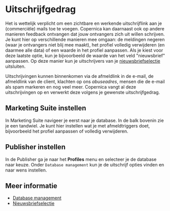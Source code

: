 # Uitschrijfgedrag

Het is wettelijk verplicht om een zichtbare en werkende uitschrijflink aan 
je (commerciële) mails toe te voegen. Copernica kan daarnaast ook op andere 
manieren feedback ontvangen dat jouw ontvangers zich uit willen schrijven. 
Je kunt hier op verschillende manieren mee omgaan: de meldingen negeren 
(waar je ontvangers niet blij mee maakt), het profiel volledig verwijderen 
(en daarmee alle data) of een waarde in het profiel aanpassen. Als je kiest 
voor deze laatste optie, kun je bijvoorbeeld de waarde van het veld "nieuwsbrief" 
aanpassen. Op deze manier kun je uitschrijvers van je [nieuwsbriefselectie](create-a-mailing-list) 
uitsluiten.

Uitschrijvingen kunnen binnenkomen via de afmeldlink in de e-mail, de afmeldlink 
van de client, klachten op ons *abuseadres*, mensen die de e-mail als spam markeren 
en nog veel meer. Copernica vangt al deze uitschrijvingen op en verwerkt 
deze volgens je gewenste uitschrijfgedrag.

## Marketing Suite instellen

In Marketing Suite navigeer je eerst naar je database. In de balk bovenin 
zie je een tandwiel. Je kunt hier instellen wat je met afmeldtriggers doet, 
bijvoorbeeld het profiel aanpassen of volledig verwijderen.

## Publisher instellen

In de Publisher ga je naar het **Profiles** menu en selecteer je de database
naar keuze. Onder `Database management` kun je de uitschrijf opties vinden 
en naar wens instellen.

## Meer informatie

* [Database management](./database-introduction)
* [Nieuwsbriefselectie](./create-a-mailing-list)
